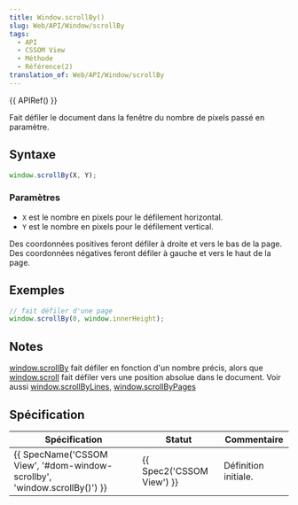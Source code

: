 ```yaml
---
title: Window.scrollBy()
slug: Web/API/Window/scrollBy
tags:
  - API
  - CSSOM View
  - Méthode
  - Référence(2)
translation_of: Web/API/Window/scrollBy
---
```

{{ APIRef() }}

Fait défiler le document dans la fenêtre du nombre de pixels passé en paramètre.

## Syntaxe

```js
window.scrollBy(X, Y);
```

### Paramètres

- `X` est le nombre en pixels pour le défilement horizontal.
- `Y` est le nombre en pixels pour le défilement vertical.

Des coordonnées positives feront défiler à droite et vers le bas de la page. Des coordonnées négatives feront défiler à gauche et vers le haut de la page.

## Exemples

```js
// fait défiler d'une page
window.scrollBy(0, window.innerHeight);
```

## Notes

[window.scrollBy](/fr/docs/DOM/Window.scrollBy) fait défiler en fonction d'un nombre précis, alors que [window.scroll](/fr/docs/DOM/Window.scroll) fait défiler vers une position absolue dans le document. Voir aussi [window.scrollByLines](/fr/docs/DOM/Window.scrollByLines), [window.scrollByPages](/fr/docs/DOM/Window.scrollByPages)

## Spécification

| Spécification                                                                                    | Statut                           | Commentaire          |
| ------------------------------------------------------------------------------------------------ | -------------------------------- | -------------------- |
| {{ SpecName('CSSOM View', '#dom-window-scrollby', 'window.scrollBy()') }} | {{ Spec2('CSSOM View') }} | Définition initiale. |
